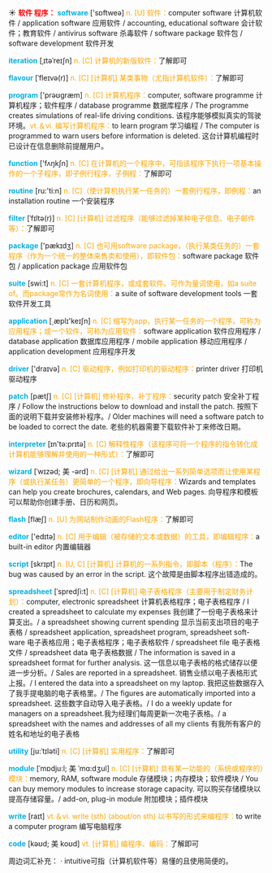 ☀ <font color="red">**软件 程序：**</font>
<font color="sky blue">**software**</font> ['sɒftweə] 
<font color="orange">n. [U] 软件：</font>computer software 计算机软件 / application software 应用软件 / accounting, educational software 会计软件；教育软件 / antivirus software 杀毒软件 / software package 软件包 / software development 软件开发
           
<font color="sky blue">**iteration**</font> [ˌɪtəˈreɪʃn]
<font color="orange">n. [C] 计算机的新版软件：</font>了解即可           

<font color="sky blue">**flavour**</font> [ˈfleɪvə(r)]
<font color="orange">n. [C] [计算机] 某类事物（尤指计算机软件）：</font>了解即可

<font color="sky blue">**program**</font> ['prəʊɡræm] 
<font color="orange">n. [C] 计算机程序：</font>computer, software programme 计算机程序；软件程序 / database programme 数据库程序 / The programme creates simulations of real-life driving conditions. 该程序能够模拟真实的驾驶环境。<font color="orange">vt.＆vi. 编写计算机程序：</font>to learn program 学习编程 / The computer is programmed to warn users before information is deleted. 这台计算机编程时已设计在信息删除前提醒用户。

<font color="sky blue">**function**</font> ['fʌŋkʃn] 
<font color="orange">n. [C] 在计算机的一个程序中，可指该程序下执行一项基本操作的一个子程序，即子例行程序，子例程：</font>了解即可

<font color="sky blue">**routine**</font> [ru:'ti:n] 
<font color="orange">n. [C]（使计算机执行某一任务的）一套例行程序，即例程：</font>an installation routine 一个安装程序
           
<font color="sky blue">**filter**</font> [ˈfɪltə(r)]
<font color="orange">n. [C] [计算机] 过滤程序（能够过滤掉某种电子信息、电子邮件等）：</font>了解即可
 
<font color="sky blue">**package**</font> ['pækɪdӡ] 
<font color="orange">n. [C] 也可用software package，（执行某类任务的）一套程序（作为一个统一的整体来售卖和使用），即软件包：</font>software package 软件包 / application package 应用软件包

<font color="sky blue">**suite**</font> [swi:t] 
<font color="orange">n. [C] 一套计算机程序，或成套软件。可作为量词使用，如a suite of。而package常作为名词使用：</font>a suite of software development tools 一套软件开发工具

<font color="sky blue">**application**</font> [͵æplɪ'keɪʃn] 
<font color="orange">n. [C] 缩写为app，执行某一任务的一个程序，可称为应用程序；或一个软件，可称为应用软件：</font>software application 软件应用程序 / database application 数据库应用程序 / mobile application 移动应用程序 / application development 应用程序开发

<font color="sky blue">**driver**</font> ['draɪvə] 
<font color="orange">n. [C] 驱动程序，例如打印机的驱动程序：</font>printer driver 打印机驱动程序
           
<font color="sky blue">**patch**</font> [pætʃ]
<font color="orange">n. [C] [计算机] 修补程序，补丁程序：</font>security patch 安全补丁程序 / Follow the instructions below to download and install the patch. 按照下面的说明下载并安装修补程序。/ Older machines will need a software patch to be loaded to correct the date. 老些的机器需要下载软件补丁来修改日期。

<font color="sky blue">**interpreter**</font> [ɪn'tə:prɪtə] 
<font color="orange">n. [C] 解释性程序（该程序可将一个程序的指令转化成计算机能够理解并使用的一种形式）：</font>了解即可
           
<font color="sky blue">**wizard**</font> [ˈwɪzəd; 美 -ərd]
<font color="orange">n. [C] [计算机] 通过给出一系列简单选项而让使用某程序（或执行某任务）更简单的一个程序，即向导程序：</font>Wizards and templates can help you create brochures, calendars, and Web pages. 向导程序和模板可以帮助你创建手册、日历和网页。

<font color="sky blue">**flash**</font> [flæʃ] 
<font color="orange">n. [U] 为网站制作动画的Flash程序：</font>了解即可

<font color="sky blue">**editor**</font> ['edɪtə] 
<font color="orange">n. [C] 用于编辑（被存储的文本或数据）的工具，即编辑程序：</font>a built-in editor 内置编辑器
           
<font color="sky blue">**script**</font> [skrɪpt]
<font color="orange">n. [U, C] [计算机] 计算机的一系列指令，即脚本（程序）：</font>The bug was caused by an error in the script. 这个故障是由脚本程序出错造成的。
           
<font color="sky blue">**spreadsheet**</font> [ˈspredʃi:t]
<font color="orange">n. [C] [计算机] 电子表格程序（主要用于制定财务计划）：</font>computer, electronic spreadsheet 计算机表格程序；电子表格程序 / I created a spreadsheet to calculate my expenses 我创建了一份电子表格来计算支出。/ a spreadsheet showing current spending 显示当前支出项目的电子表格 / spreadsheet application, spreadsheet program, spreadsheet soft-ware 电子表格应用；电子表格程序；电子表格软件 / spreadsheet file 电子表格文件 / spreadsheet data 电子表格数据 / The information is saved in a spreadsheet format for further analysis. 这一信息以电子表格的格式储存以便进一步分析。/ Sales are reported in a spreadsheet. 销售业绩以电子表格形式上报。/ I entered the data into a spreadsheet on my laptop. 我把这些数据存入了我手提电脑的电子表格里。/ The figures are automatically imported into a spreadsheet. 这些数字自动导入电子表格。/ I do a weekly update for managers on a spreadsheet.我为经理们每周更新一次电子表格。/ a spreadsheet with the names and addresses of all my clients 有我所有客户的姓名和地址的电子表格
           
<font color="sky blue">**utility**</font> [ju:ˈtɪləti]
<font color="orange">n. [C] [计算机] 实用程序：</font>了解即可
           
<font color="sky blue">**module**</font> [ˈmɒdju:l; 美 ˈmɑ:dʒul]
<font color="orange">n. [C] [计算机] 具有某一功能的（系统或程序的）模块：</font>memory, RAM, software module 存储模块；内存模块；软件模块 / You can buy memory modules to increase storage capacity. 可以购买存储模块以提高存储容量。/ add-on, plug-in module 附加模块；插件模块

<font color="sky blue">**write**</font> [raɪt] 
<font color="orange">vt.＆vi. write (sth) (about/on sth) 以书写的形式来编程序：</font>to write a computer program 编写电脑程序
           
<font color="sky blue">**code**</font> [kəʊd; 美 koʊd]
<font color="orange">vt. [计算机] 编程序、编码：</font>了解即可

周边词汇补充：
· intuitive可指（计算机软件等）易懂的且使用简便的。